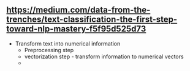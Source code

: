 ## https://medium.com/data-from-the-trenches/text-classification-the-first-step-toward-nlp-mastery-f5f95d525d73

- Transform text into numerical information
	+ Preprocessing step
	+ vectorization step - transform information to numerical vectors
	+ 